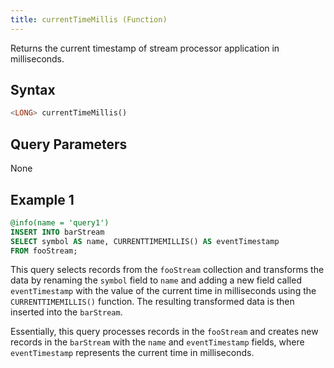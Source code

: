 ```yaml
---
title: currentTimeMillis (Function)
---
```


Returns the current timestamp of stream processor application in milliseconds.

## Syntax

```sql
<LONG> currentTimeMillis()
```

## Query Parameters

None

## Example 1

```sql
@info(name = 'query1')
INSERT INTO barStream
SELECT symbol AS name, CURRENTTIMEMILLIS() AS eventTimestamp
FROM fooStream;
```

This query selects records from the `fooStream` collection and transforms the data by renaming the `symbol` field to `name` and adding a new field called `eventTimestamp` with the value of the current time in milliseconds using the `CURRENTTIMEMILLIS()` function. The resulting transformed data is then inserted into the `barStream`.

Essentially, this query processes records in the `fooStream` and creates new records in the `barStream` with the `name` and `eventTimestamp` fields, where `eventTimestamp` represents the current time in milliseconds.
